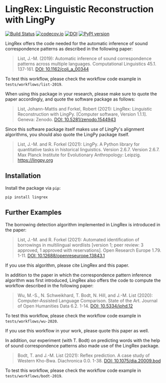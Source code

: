 # LingRex: Linguistic Reconstruction with LingPy

[![Build Status](https://github.com/lingpy/lingrex/workflows/tests/badge.svg)](https://github.com/lingpy/lingrex/actions?query=workflow%3Atests)
[![codecov.io](http://codecov.io/github/lingpy/lingrex/coverage.svg?branch=master)](http://codecov.io/github/lingpy/lingrex?branch=master)
[![DOI](https://zenodo.org/badge/doi/10.5281/zenodo.1544943.svg)](https://doi.org/10.5281/zenodo.1544943)
[![PyPI version](https://badge.fury.io/py/lingrex.png)](https://badge.fury.io/py/lingrex)

LingRex offers the code needed for the automatic inference of sound correspondence patterns as described in the following paper:

> List, J.-M. (2019): Automatic inference of sound correspondence patterns across multiple languages. Computational Linguistics 45.1. 137-161. [DOI: 10.1162/coli_a_00344](https://doi.org/10.1162/coli_a_00344)

To test this workflow, please check the workflow code example in `tests/workflows/list-2019`.

When using this package in your research, please make sure to quote the paper accordingly, and quote the software package as follows:

> List, Johann-Mattis and Forkel, Robert (2021): LingRex: Linguistic Reconstruction with LingPy. [Computer software, Version 1.1.1]. Geneva: Zenodo. [DOI: 10.5281/zenodo.1544943](https://doi.org/10.5281/zenodo.1544943)

Since this software package itself makes use of LingPy's alignment algorithms, you should also quote the LingPy package itself.

> List, J.-M. and R. Forkel (2021): LingPy. A Python library for quantitative tasks in historical linguistics. Version 2.6.7. Version 2.6.7. Max Planck Institute for Evolutionary Anthropology: Leipzig. https://lingpy.org

## Installation

Install the package via `pip`:

```shell
pip install lingrex
```

## Further Examples

The borrowing detection algorithm implemented in LingRex is introduced in the
paper:

> List, J.-M. and R. Forkel (2021): Automated identification of borrowings in multilingual wordlists [version 1; peer review: 3 approved, 1 approved with reservations]. Open Research Europe 1.79. 1-11. [DOI: 10.12688/openreseurope.13843.1](https://doi.org/10.12688/openreseurope.13843.1)

If you use this algorithm, please cite LingRex and this paper.

In addition to the paper in which the correspondence pattern inference algorithm was first introduced, LingRex also offers the code to compute the workflow described in the following paper:

> Wu, M.-S., N. Schweikhard, T. Bodt, N. Hill, and J.-M. List (2020): Computer-Assisted Language Comparison. State of the Art. Journal of Open Humanities Data 6.2. 1-14. [DOI: 10.5334/johd.12](https://doi.org/10.5334/johd.12)

To test this workflow, please check the workflow code example in `tests/workflows/wu-2020`. 

If you use this workflow in your work, please quote this paper as well.

In addition, our experiment (with T. Bodt) on predicting words with the help of sound correspondence patterns also made use of the LingRex package.

> Bodt, T. and J.-M. List (2021): Reflex prediction. A case study of Western Kho-Bwa. Diachronica 0.0. 1-38. [DOI: 10.1075/dia.20009.bod](https://doi.org/10.1075/dia.20009.bod)

To test this workflow, please check the workflow code example in `tests/workflows/bodt-2019`.
